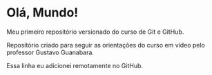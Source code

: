# Olá, Mundo!
 Meu primeiro repositório versionado do curso de Git e GitHub.

 Repositório criado para seguir as orientações do curso em vídeo pelo professor Gustavo Guanabara.

 Essa linha eu adicionei remotamente no GitHub.
